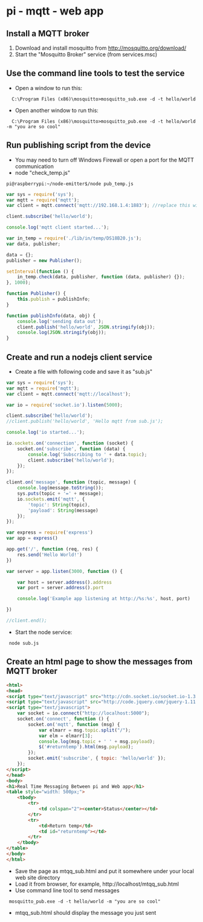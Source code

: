 # pi - mqtt - web app 

Install a MQTT broker
---------------------

1. Download and install mosquitto from http://mosquitto.org/download/
2. Start the "Mosquitto Broker" service (from services.msc)

Use the command line tools to test the service
---------------------

* Open a window to run this:
```
  C:\Program Files (x86)\mosquitto>mosquitto_sub.exe -d -t hello/world
```
* Open another window to run this:
```
  C:\Program Files (x86)\mosquitto>mosquitto_pub.exe -d -t hello/world -m "you are so cool"
```

Run publishing script from the device
---------------------
* You may need to turn off Windows Firewall or open a port for the MQTT communication
* node "check_temp.js"
```
pi@raspberrypi:~/node-emitter$/node pub_temp.js
```

```js
var sys = require('sys');
var mqtt = require('mqtt');
var client = mqtt.connect('mqtt://192.168.1.4:1883'); //replace this with your MQTT broker's address

client.subscribe('hello/world');

console.log('mqtt client started...');

var in_temp = require('./lib/in/temp/DS18B20.js');
var data, publisher;

data = {};
publisher = new Publisher();

setInterval(function () {
    in_temp.check(data, publisher, function (data, publisher) {});
}, 1000);

function Publisher() {
    this.publish = publishInfo;
}

function publishInfo(data, obj) {
    console.log('sending data out');
    client.publish('hello/world', JSON.stringify(obj));
    console.log(JSON.stringify(obj));
}
```

Create and run a nodejs client service
---------------------

* Create a file with following code and save it as "sub.js"

```js
var sys = require('sys');
var mqtt = require('mqtt');
var client = mqtt.connect('mqtt://localhost');

var io = require('socket.io').listen(5000);

client.subscribe('hello/world');
//client.publish('hello/world', 'Hello mqtt from sub.js');

console.log('io started...');

io.sockets.on('connection', function (socket) {
    socket.on('subscribe', function (data) {
        console.log('Subscribing to ' + data.topic);
        client.subscribe('hello/world');
    });
});

client.on('message', function (topic, message) {
    console.log(message.toString());
    sys.puts(topic + '=' + message);
    io.sockets.emit('mqtt', {
        'topic': String(topic),
        'payload': String(message)
    });
});

var express = require('express')
var app = express()

app.get('/', function (req, res) {
    res.send('Hello World!')
})

var server = app.listen(3000, function () {

    var host = server.address().address
    var port = server.address().port

    console.log('Example app listening at http://%s:%s', host, port)

})

//client.end();

```
* Start the node service:
```
 node sub.js
```

Create an html page to show the messages from MQTT broker
---------------------

```html
<html>
<head>
<script type="text/javascript" src="http://cdn.socket.io/socket.io-1.3.4.js"></script>
<script type="text/javascript" src="http://code.jquery.com/jquery-1.11.2.min.js"></script>
<script type="text/javascript">
    var socket = io.connect("http://localhost:5000");
    socket.on('connect', function () {
        socket.on('mqtt', function (msg) {
            var elmarr = msg.topic.split("/");
            var elm = elmarr[3];
            console.log(msg.topic + ' ' + msg.payload);
            $('#returntemp').html(msg.payload);
        });
        socket.emit('subscribe', { topic: 'hello/world' });
    });
</script>
</head>
<body>
<h1>Real Time Messaging Between pi and Web app</h1>
<table style="width: 500px;">
    <tbody>
        <tr>
            <td colspan="2"><center>Status</center></td>
        </tr>
        <tr>
            <td>Return temp</td>
            <td id="returntemp"></td>
        </tr>
    </tbody>
</table>
</body>
</html>

```
* Save the page as mtqq_sub.html and put it somewhere under your local web site directory
* Load it from browser, for example, http://localhost/mtqq_sub.html
* Use command line tool to send messages 
```
 mosquitto_pub.exe -d -t hello/world -m "you are so cool"
```
* mtqq_sub.html should display the message you just sent


